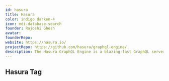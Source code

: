```yaml
---
id: hasura
title: Hasura
color: indigo darken-4
icon: mdi-database-search
founder: Rajoshi Ghosh
avatar:
founderRepo:
website: https://hasura.io/
projectRepo: https://github.com/hasura/graphql-engine/
description: The Hasura GraphQL Engine is a blazing-fast GraphQL server that gives you instant, realtime GraphQL APIs over Postgres, with webhook triggers on database events, and remote schemas for business logic. Hasura helps you build GraphQL apps backed by Postgres or incrementally move to GraphQL for existing applications using Postgres. The Hasura GraphQL Engine is open-source. You can check out the complete repo here.
---
```


## Hasura Tag
